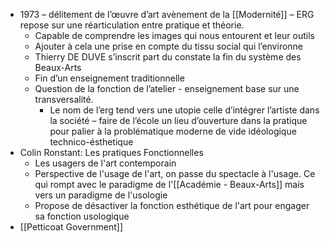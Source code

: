 - 1973 – délitement de l’œuvre d’art avènement de la [[Modernité]] – ERG repose sur une réarticulation entre pratique et théorie.
	- Capable de comprendre les images qui nous entourent et leur outils
	- Ajouter à cela une prise en compte du tissu social qui l’environne
	- Thierry DE DUVE s’inscrit part du constate la fin du système des Beaux-Arts
	- Fin d’un enseignement traditionnelle
	- Question de la fonction de l’atelier - enseignement base sur une transversalité.
		- Le nom de l’erg tend vers une utopie celle d’intégrer l’artiste dans la société – faire de l’école un lieu d’ouverture dans la pratique pour palier à la problématique moderne de vide idéologique technico-ésthetique
- Colin Ronstant: Les pratiques Fonctionnelles
	- Les usagers de l'art contemporain
	- Perspective de l'usage de l'art, on passe du spectacle à l'usage. Ce qui rompt avec le paradigme de l'[[Académie - Beaux-Arts]] mais vers un paradigme de l'usologie
	- Propose de désactiver la fonction esthétique de l'art pour engager sa fonction usologique
- [[Petticoat Government]]